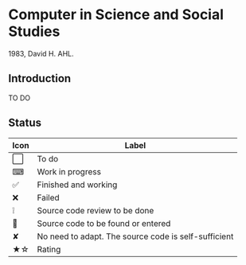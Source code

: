 # Computer in Science and Social Studies

1983, David H. AHL.



## Introduction

TO DO

## Status

| Icon | Label          |
|------|----------------|
| ⬜️   | To do         |
| ⌨  | Work in progress  |
| ✅ | Finished and working |
| ❌ | Failed |
| ❕ | Source code review to be done |
| 📝 | Source code to be found or entered |
| ✘ | No need to adapt. The source code is self-sufficient |
| ★☆ | Rating |

